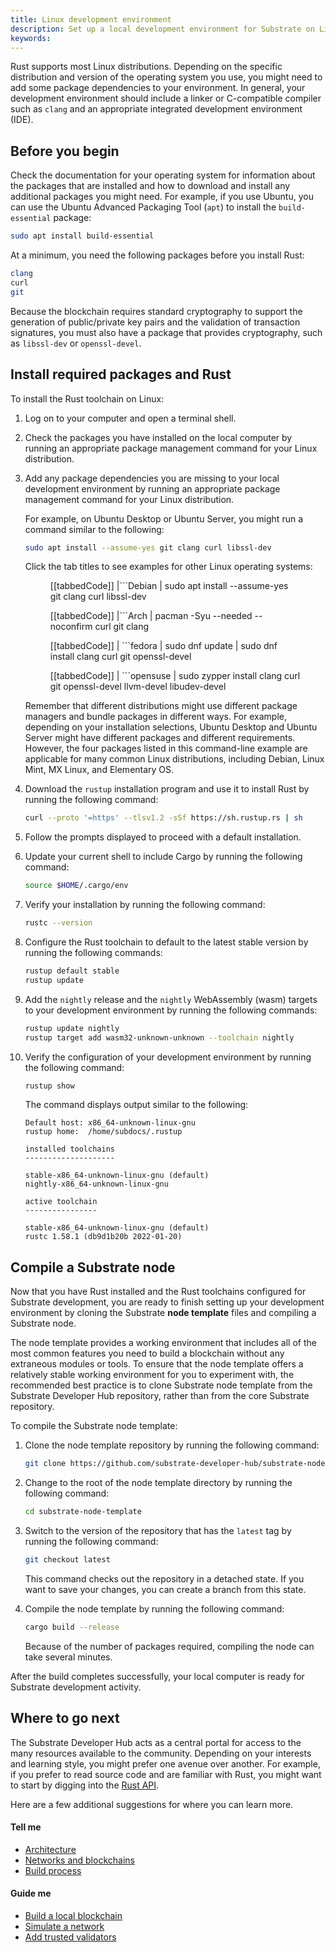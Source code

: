 ```yaml
---
title: Linux development environment
description: Set up a local development environment for Substrate on Linux.
keywords:
---
```


Rust supports most Linux distributions.
Depending on the specific distribution and version of the operating system you use, you might need to add some package dependencies to your environment.
In general, your development environment should include a linker or C-compatible compiler such as `clang` and an appropriate integrated development environment (IDE).

## Before you begin

Check the documentation for your operating system for information about the packages that are installed and how to download and install any additional packages you might need.
For example, if you use Ubuntu, you can use the Ubuntu Advanced Packaging Tool (`apt`) to install the `build-essential` package:

```bash
sudo apt install build-essential
```

At a minimum, you need the following packages before you install Rust:

```bash
clang
curl
git
```

Because the blockchain requires standard cryptography to support the generation of public/private key pairs and the validation of transaction signatures, you must also have a package that provides cryptography, such as `libssl-dev` or `openssl-devel`.

## Install required packages and Rust

To install the Rust toolchain on Linux:

1. Log on to your computer and open a terminal shell.

1. Check the packages you have installed on the local computer by running an appropriate package management command for your Linux distribution.

1. Add any package dependencies you are missing to your local development environment by running an appropriate package management command for your Linux distribution.

   For example, on Ubuntu Desktop or Ubuntu Server, you might run a command similar to the following:

   ```bash
   sudo apt install --assume-yes git clang curl libssl-dev
   ```

   Click the tab titles to see examples for other Linux operating systems:

   <figure class='tabbed'>

   [[tabbedCode]]
   |```Debian
   | sudo apt install --assume-yes git clang curl libssl-dev

   [[tabbedCode]]
   |```Arch
   | pacman -Syu --needed --noconfirm curl git clang

   [[tabbedCode]]
   | ```fedora
   | sudo dnf update
   | sudo dnf install clang curl git openssl-devel

   [[tabbedCode]]
   | ```opensuse
   | sudo zypper install clang curl git openssl-devel llvm-devel libudev-devel
   
   </figure>

   Remember that different distributions might use different package managers and bundle packages in different ways.
   For example, depending on your installation selections, Ubuntu Desktop and Ubuntu Server might have different packages and different requirements.
   However, the four packages listed in this command-line example are applicable for many common Linux distributions, including Debian, Linux Mint, MX Linux, and Elementary OS.

1. Download the `rustup` installation program and use it to install Rust by running the following command:

   ```bash
   curl --proto '=https' --tlsv1.2 -sSf https://sh.rustup.rs | sh
   ```

1. Follow the prompts displayed to proceed with a default installation.

1. Update your current shell to include Cargo by running the following command:

   ```bash
   source $HOME/.cargo/env
   ```

1. Verify your installation by running the following command:

   ```bash
   rustc --version
   ```

1. Configure the Rust toolchain to default to the latest stable version by running the following commands:

   ```bash
   rustup default stable
   rustup update
   ```

1. Add the `nightly` release and the `nightly` WebAssembly (wasm) targets to your development environment by running the following commands:

   ```bash
   rustup update nightly
   rustup target add wasm32-unknown-unknown --toolchain nightly
   ```

1. Verify the configuration of your development environment by running the following command:

   ```bash
   rustup show
   ```

   The command displays output similar to the following:

   ```
   Default host: x86_64-unknown-linux-gnu
   rustup home:  /home/subdocs/.rustup

   installed toolchains
   --------------------

   stable-x86_64-unknown-linux-gnu (default)
   nightly-x86_64-unknown-linux-gnu

   active toolchain
   ----------------

   stable-x86_64-unknown-linux-gnu (default)
   rustc 1.58.1 (db9d1b20b 2022-01-20)
   ```

## Compile a Substrate node

Now that you have Rust installed and the Rust toolchains configured for Substrate development, you are ready to finish setting up your development environment by cloning the Substrate **node template** files and compiling a Substrate node.

The node template provides a working environment that includes all of the most common features you need to build a blockchain without any extraneous modules or tools.
To ensure that the node template offers a relatively stable working environment for you to experiment with, the recommended best practice is to clone Substrate node template from the Substrate Developer Hub repository, rather than from the core Substrate repository.

To compile the Substrate node template:

1. Clone the node template repository by running the following command:

   ```bash
   git clone https://github.com/substrate-developer-hub/substrate-node-template
   ```

1. Change to the root of the node template directory by running the following command:

   ```bash
   cd substrate-node-template
   ```

1. Switch to the version of the repository that has the `latest` tag by running the following command:

   ```bash
   git checkout latest
   ```

   This command checks out the repository in a detached state.
   If you want to save your changes, you can create a branch from this state.

1. Compile the node template by running the following command:

   ```bash
   cargo build --release
   ```

   Because of the number of packages required, compiling the node can take several minutes.

After the build completes successfully, your local computer is ready for Substrate development activity.

## Where to go next

The Substrate Developer Hub acts as a central portal for access to the many resources available to the community.
Depending on your interests and learning style, you might prefer one avenue over another.
For example, if you prefer to read source code and are familiar with Rust, you might want to start by digging into the [Rust API](https://paritytech.github.io/substrate/master).
<!--If you are new to Substrate and the Substrate ecosystem, you might want broader exposure to what resources are available and where to find them by checking out [Explore](/main-docs/explore/).-->

Here are a few additional suggestions for where you can learn more.

#### Tell me

- [Architecture](/main-docs/fundamentals/architecture/)
- [Networks and blockchains](/main-docs/fundamentals/node-and-network-types/)
- [Build process](/main-docs/build/build-process)

#### Guide me

- [Build a local blockchain](/tutorials/get-started/build-local-blockchain/)
- [Simulate a network](/tutorials/get-started/simulate-network/)
- [Add trusted validators](/tutorials/get-started/trusted-network/)
